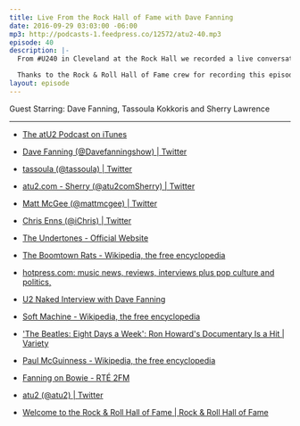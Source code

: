 ```yaml
---
title: Live From the Rock Hall of Fame with Dave Fanning
date: 2016-09-29 03:03:00 -06:00
mp3: http://podcasts-1.feedpress.co/12572/atu2-40.mp3
episode: 40
description: |-
  From #U240 in Cleveland at the Rock Hall we recorded a live conversation with Dave Fanning about his history with U2 - stories of hearing new albums in Bono’s house, his thoughts on the Apple album release deal, Bob Dylan, The Beatles, social media, floppy disks, Bono’s charity work, Paul McGuinness' influence, and his thoughts on new U2 music.

  Thanks to the Rock & Roll Hall of Fame crew for recording this episode for us and putting on a great weekend in Cleveland to help celebrate U2’s 40th.
layout: episode  
---
```


Guest Starring: Dave Fanning, Tassoula Kokkoris and Sherry Lawrence

***

* [The atU2 Podcast on iTunes][1]

* [Dave Fanning (@Davefanningshow) | Twitter][2]

* [tassoula (@tassoula) | Twitter][3]

* [atu2.com - Sherry (@atu2comSherry) | Twitter][4]

* [Matt McGee (@mattmcgee) | Twitter][5]

* [Chris Enns (@iChris) | Twitter][6]

* [The Undertones - Official Website][7]

* [The Boomtown Rats - Wikipedia, the free encyclopedia][8]

* [hotpress.com: music news, reviews, interviews plus pop culture and politics,][9]

* [U2 Naked Interview with Dave Fanning][10]

* [Soft Machine - Wikipedia, the free encyclopedia][11]

* ['The Beatles: Eight Days a Week': Ron Howard's Documentary Is a Hit | Variety][12]

* [Paul McGuinness - Wikipedia, the free encyclopedia][13]

* [Fanning on Bowie - RTÉ&nbsp;2FM][14]

* [atu2 (@atu2) | Twitter][15]

* [Welcome to the Rock &amp; Roll Hall of Fame | Rock &amp; Roll Hall of Fame][16]

[1]: https://itunes.apple.com/ca/podcast/the-atu2-podcast/id1018994132?mt=2
[2]: https://twitter.com/davefanningshow
[3]: https://twitter.com/tassoula
[4]: https://twitter.com/atu2comSherry
[5]: https://twitter.com/mattmcgee
[6]: https://twitter.com/ichris
[7]: http://www.theundertones.com/_/Home.html
[8]: https://en.wikipedia.org/wiki/The_Boomtown_Rats
[9]: http://www.hotpress.com/
[10]: http://www.rte.ie/archives/exhibitions/937-u2/291786-u2-naked/
[11]: https://en.wikipedia.org/wiki/Soft_Machine
[12]: http://variety.com/2016/film/news/beatles-eight-days-a-week-ron-howard-documentary-1201871901/
[13]: https://en.wikipedia.org/wiki/Paul_McGuinness
[14]: http://2fm.rte.ie/2016/01/11/fanning-on-bowie/
[15]: https://twitter.com/atu2
[16]: https://www.rockhall.com/

